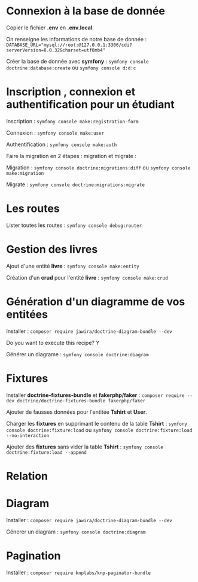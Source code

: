 # Connexion à la base de donnée

Copier le fichier **.env** en **.env.local**.

On renseigne les informations de notre base de donnée : `DATABASE_URL="mysql://root:@127.0.0.1:3306/cdi?serverVersion=8.0.32&charset=utf8mb4"`

Créer la base de donnée avec **symfony** : `symfony console doctrine:database:create` ou `symfony console d:d:c`

# Inscription , connexion et authentification pour un étudiant

Inscription : `symfony console make:registration-form`

Connexion : `symfony console make:user`

Authentification : `symfony console make:auth`

Faire la migration en 2 étapes : migration et migrate :

Migration : `symfony console doctrine:migrations:diff` ou `symfony console make:migration`

Migrate : `symfony console doctrine:migrations:migrate`

# Les routes

Lister toutes les routes : `symfony console debug:router`

# Gestion des livres

Ajout d'une entité **livre** : `symfony console make:entity`

Création d'un **crud** pour l'entité **livre** : `symfony console make:crud`

# Génération d'un diagramme de vos entitées

Installer : `composer require jawira/doctrine-diagram-bundle --dev`

Do you want to execute this recipe? Y

Générer un diagrame : `symfony console doctrine:diagram`

# Fixtures 

Installer **doctrine-fixtures-bundle** et **fakerphp/faker** : `composer require --dev doctrine/doctrine-fixtures-bundle fakerphp/faker`

Ajouter de fausses données pour l'entitée **Tshirt** et **User**.

Charger les **fixtures** en supprimant le contenu de la table **Tshirt** : `symfony console doctrine:fixture:load` ou  `symfony console doctrine:fixture:load --no-interaction`

Ajouter des **fixtures** sans vider la table **Tshirt** :  `symfony console doctrine:fixture:load --append`

# Relation


# Diagram

Installer : `composer require jawira/doctrine-diagram-bundle --dev`

Génerer un diagram : `symfony console doctrine:diagram`

# Pagination

Installer : `composer require knplabs/knp-paginator-bundle`




